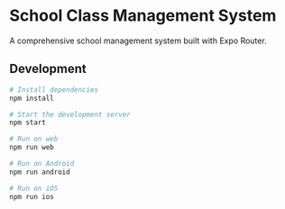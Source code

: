 # School Class Management System

A comprehensive school management system built with Expo Router.

## Development

```bash
# Install dependencies
npm install

# Start the development server
npm start

# Run on web
npm run web

# Run on Android
npm run android

# Run on iOS
npm run ios
```
